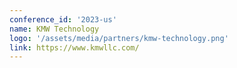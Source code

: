 ```yaml
---
conference_id: '2023-us'
name: KMW Technology
logo: '/assets/media/partners/kmw-technology.png'
link: https://www.kmwllc.com/
---
```


